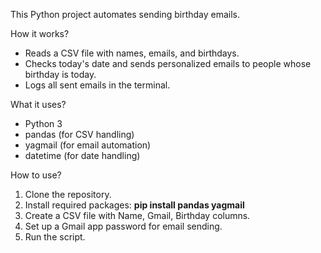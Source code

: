 This Python project automates sending birthday emails.

How it works?
- Reads a CSV file with names, emails, and birthdays.
- Checks today's date and sends personalized emails to people whose birthday is today.
- Logs all sent emails in the terminal.
  
What it uses?
- Python 3
- pandas (for CSV handling)
- yagmail (for email automation)
- datetime (for date handling)

How to use?
1. Clone the repository.
2. Install required packages: **pip install pandas yagmail**
3. Create a CSV file with Name, Gmail, Birthday columns.
4. Set up a Gmail app password for email sending.
5. Run the script.

